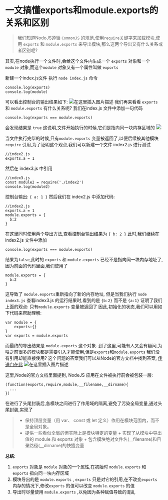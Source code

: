 # 一文搞懂exports和module.exports的关系和区别
> 我们知道NodeJS遵循 `CommonJS` 的规范,使用`require`关键字来加载模块,使用 ``exports`` 和 ``module.exports`` 来导出模块,那么这两个导出又有什么关系或者区别呢?

其实,在node执行一个文件时,会给这个文件内生成一个 ``exports`` 对象和一个 ``module``    对象,而这个``module`` 对象又有一个属性叫做 ``exports`` 

新建一个index.js文件 执行 ```node index.js```   命令
```
console.log(exports)
console.log(module)
```
可以看出控制台的输出结果如下:
![在这里插入图片描述](https://img-blog.csdnimg.cn/20200302152831257.png?x-oss-process=image/watermark,type_ZmFuZ3poZW5naGVpdGk,shadow_10,text_aHR0cHM6Ly9ibG9nLmNzZG4ubmV0L21vZ3V6aGFsZQ==,size_16,color_FFFFFF,t_70)
我们再来看看 ``exports`` 和 ``module.exports`` 有什么关系呢?
我们在index.js 文件中添加一句代码
```
console.log(exports === module.exports)
```
会发现结果是 ``true`` 这说明,文件开始执行的时候,它们是指向同一块内存区域的
![](https://user-gold-cdn.xitu.io/2020/3/3/1709df85ab1f6fd6?w=412&h=180&f=png&s=8444)

当文件执行完毕的时候,只有``module.exports`` 变量被返回了,以便后续被其他模块 ``require`` 引用,为了证明这个观点,我们可以新建一个文件 index2.js 进行测试
```
//index2.js
exports.a = 1
```
然后在 index3.js 中引用
```
//index3.js
const module2 = require('./index2')
console.log(module2)
```
控制台输出:  `{ a: 1 }`
然后我们在 index2.js 中添加代码:
```
//index2.js
exports.a = 1
module.exports = {
  b:2
}
```
在这里同时使用两个导出方法,查看控制台输出结果为 ``{ b: 2 }`` 
此时,我们继续在 index2.js 文件中添加 
```
console.log(exports === module.exports)
```
结果为``false``,此时的 ``exports`` 和 ``module.exports`` 已经不是指向同一块内存地址了,因为前面的代码里面,我们使用了
```
module.exports = {
  b:2
}
```
这导致了 ``module.exports``重新指向了新的内存地址, 但是当我们执行 ``node index3.js`` 查看index3.js 的运行结果时,看到的是 ``{b:2}`` 而不是 ``{a:1}`` 证明了我们上面的观点: 只有``module.exports`` 变量被返回了
因此,初始化的状态,我们可以用如下代码来帮助理解:
```
var module = {
    exports:{}
}
var exports = module.exports
```
而最终的导出结果是 ``module.exports`` 这个对象.
到了这里,可能有人又会有疑问,为啥之前很多的模块都是需要引入才能使用,但是``exports``和``module.exports`` 我们没有引用却能直接使用?
这个问题的答案我们可以从Node的官方文档中找到答案, [传送门在此](https://nodejs.org/dist/latest-v13.x/docs/api/modules.html)
![在这里插入图片描述](https://img-blog.csdnimg.cn/20200302162045507.png?x-oss-process=image/watermark,type_ZmFuZ3poZW5naGVpdGk,shadow_10,text_aHR0cHM6Ly9ibG9nLmNzZG4ubmV0L21vZ3V6aGFsZQ==,size_16,color_FFFFFF,t_70)

这里,Node的官方文档里面提到, NodeJS 应用在文件被执行前会被包装一层:
```
(function(exports,require,module,__filename,__dirname){
  ...
})
```
在进行了头尾封装后,各模块之间进行了作用域的隔离,避免了污染全局变量,通过头尾封装,实现了
>* 保持顶层变量（用 var、 const 或 let 定义）作用在模块范围内，而不是全局对象。
>* 提供一些看似全局的但实际上是模块特定的变量
    + 实现了从模块中导出值的 module 和 exports 对象
    + 包含模块绝对文件名(__filename)和目录路径(__dirname)的快捷变量 


**总结:** 

 1. ``exports`` 对象是 ``module`` 对象的一个属性,在初始时 ``module.exports`` 和 ``exports`` 指向同一块内存区域
 2. 模块导出的是 ``module.exports`` , ``exports`` 只是对它的引用,在不改变``exports`` 内存的情况下,修改``exports`` 的值可以改变 ``module.exports`` 的值
 3. 导出时尽量使用 ``module.exports`` ,以免因为各种赋值导致的混乱
